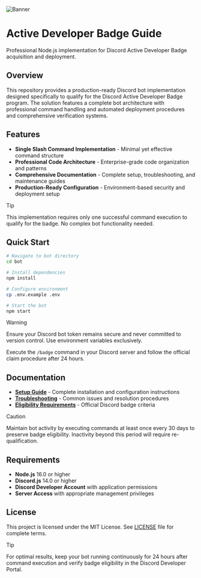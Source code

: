 ![Banner](https://i.imgur.com/uqbt4GM.jpeg)

# Active Developer Badge Guide

Professional Node.js implementation for Discord Active Developer Badge acquisition and deployment.

## Overview

This repository provides a production-ready Discord bot implementation designed specifically to qualify for the Discord Active Developer Badge program. The solution features a complete bot architecture with professional command handling and automated deployment procedures and comprehensive verification systems.

## Features

- **Single Slash Command Implementation** - Minimal yet effective command structure
- **Professional Code Architecture** - Enterprise-grade code organization and patterns
- **Comprehensive Documentation** - Complete setup, troubleshooting, and maintenance guides
- **Production-Ready Configuration** - Environment-based security and deployment setup

> [!TIP]
> This implementation requires only one successful command execution to qualify for the badge. No complex bot functionality needed.

## Quick Start

```bash
# Navigate to bot directory
cd bot

# Install dependencies
npm install

# Configure environment
cp .env.example .env

# Start the bot
npm start
```

> [!WARNING]
> Ensure your Discord bot token remains secure and never committed to version control. Use environment variables exclusively.

Execute the `/badge` command in your Discord server and follow the official claim procedure after 24 hours.

## Documentation

- [**Setup Guide**](docs/SETUP_GUIDE.md) - Complete installation and configuration instructions
- [**Troubleshooting**](docs/TROUBLESHOOTING.md) - Common issues and resolution procedures
- [**Eligibility Requirements**](docs/ELIGIBILITY.md) - Official Discord badge criteria

> [!CAUTION]
> Maintain bot activity by executing commands at least once every 30 days to preserve badge eligibility. Inactivity beyond this period will require re-qualification.

## Requirements

- **Node.js** 16.0 or higher
- **Discord.js** 14.0 or higher  
- **Discord Developer Account** with application permissions
- **Server Access** with appropriate management privileges

## License

This project is licensed under the MIT License. See [LICENSE](LICENSE) file for complete terms.

> [!TIP]
> For optimal results, keep your bot running continuously for 24 hours after command execution and verify badge eligibility in the Discord Developer Portal.
